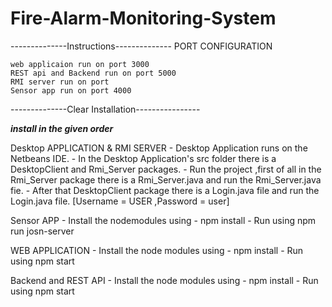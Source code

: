# Fire-Alarm-Monitoring-System

--------------Instructions--------------
PORT CONFIGURATION

	web applicaion run on port 3000
	REST api and Backend run on port 5000
	RMI server run on port 
	Sensor app run on port 4000

--------------Clear Installation----------------

***********install in the given order***********

Desktop APPLICATION & RMI SERVER
	- Desktop Application runs on the Netbeans IDE.
	- In the Desktop Application's src folder there is a DesktopClient and Rmi_Server packages.
	- Run the project ,first of all in the  Rmi_Server package there is a Rmi_Server.java  and run the Rmi_Server.java fie.
	- After that DesktopClient package there is a Login.java file and run the Login.java file. [Username = USER ,Password = user]

Sensor APP
	- Install the nodemodules using - npm install
	- Run using npm run josn-server

WEB APPLICATION
	- Install the node modules using - npm install 
	- Run using npm start

Backend and REST API
	- Install the node modules using - npm install
	- Run using npm start

